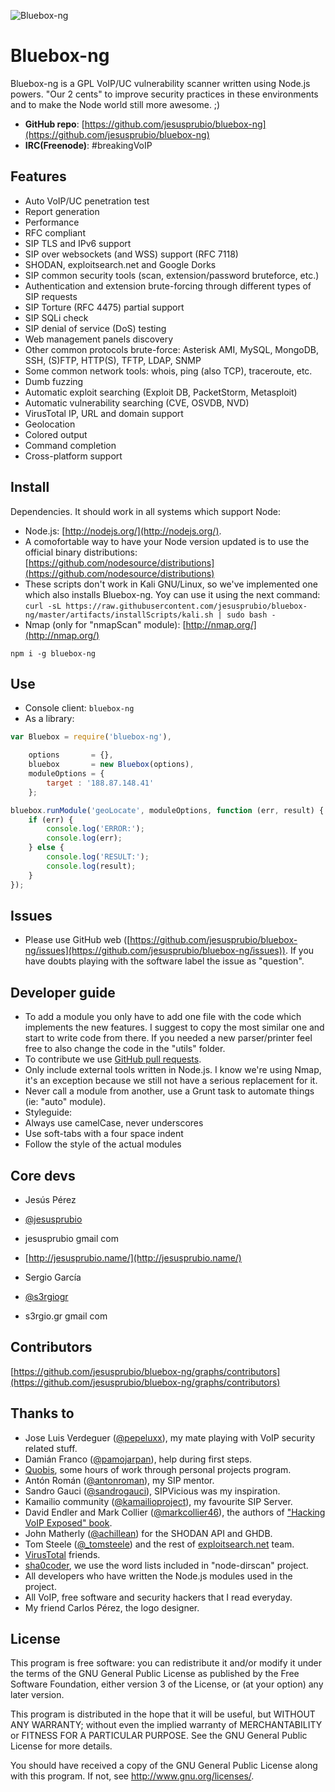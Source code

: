 ![Bluebox-ng](https://lh6.googleusercontent.com/-GfcMGzI-qSQ/VDWt9U8GGWI/AAAAAAAAKmU/csRGEN1XtwA/s551-no/blueboxLogo250.png)

Bluebox-ng
==========
Bluebox-ng is a GPL VoIP/UC vulnerability scanner written using Node.js powers. "Our 2 cents" to improve security practices in these environments and to make the Node world still more awesome. ;)

- **GitHub repo**: [https://github.com/jesusprubio/bluebox-ng](https://github.com/jesusprubio/bluebox-ng)
- **IRC(Freenode)**: #breakingVoIP

Features
--------
- Auto VoIP/UC penetration test
- Report generation
- Performance
- RFC compliant
- SIP TLS and IPv6 support
- SIP over websockets (and WSS) support (RFC 7118)
- SHODAN, exploitsearch.net and Google Dorks
- SIP common security tools (scan, extension/password bruteforce, etc.)
- Authentication and extension brute-forcing through different types of SIP requests
- SIP Torture (RFC 4475) partial support
- SIP SQLi check
- SIP denial of service (DoS) testing
- Web management panels discovery
- Other common protocols brute-force: Asterisk AMI, MySQL, MongoDB, SSH, (S)FTP, HTTP(S), TFTP, LDAP, SNMP
- Some common network tools: whois, ping (also TCP), traceroute, etc.
- Dumb fuzzing
- Automatic exploit searching (Exploit DB, PacketStorm, Metasploit)
- Automatic vulnerability searching (CVE, OSVDB, NVD)
- VirusTotal IP, URL and domain support
- Geolocation
- Colored output
- Command completion
- Cross-platform support

Install
-------
Dependencies. It should work in all systems which support Node:
- Node.js: [http://nodejs.org/](http://nodejs.org/).
 - A comofortable way to have your Node version updated is to use the official binary distributions: [https://github.com/nodesource/distributions](https://github.com/nodesource/distributions)
 - These scripts don't work in Kali GNU/Linux, so we've implemented one which also installs Bluebox-ng. Yoy can use it using the next command:
```curl -sL https://raw.githubusercontent.com/jesusprubio/bluebox-ng/master/artifacts/installScripts/kali.sh | sudo bash -```
- Nmap (only for "nmapScan" module): [http://nmap.org/](http://nmap.org/)

```npm i -g bluebox-ng```

Use
---
- Console client: ```bluebox-ng```
- As a library:
```javascript
var Bluebox = require('bluebox-ng'),

    options       = {},
    bluebox       = new Bluebox(options),
    moduleOptions = {
        target : '188.87.148.41'
    };

bluebox.runModule('geoLocate', moduleOptions, function (err, result) {
    if (err) {
        console.log('ERROR:');
        console.log(err);
    } else {
        console.log('RESULT:');
        console.log(result);
    }
});
```

Issues
------
- Please use GitHub web ([https://github.com/jesusprubio/bluebox-ng/issues](https://github.com/jesusprubio/bluebox-ng/issues)). If you have doubts playing with the software label the issue as "question".

Developer guide
---------------
- To add a module you only have to add one file with the code which implements the new features. I suggest to copy the most similar one and start to write code from there. If you needed a new parser/printer feel free to also change the code in the "utils" folder.
- To contribute we use [GitHub pull requests](https://help.github.com/articles/using-pull-requests).
- Only include external tools written in Node.js. I know we're using Nmap, it's an exception because we still not have a serious replacement for it.
- Never call a module from another, use a Grunt task to automate things (ie: "auto" module).
- Styleguide:
 - Always use camelCase, never underscores
 - Use soft-tabs with a four space indent
 - Follow the style of the actual modules

Core devs
---------
- Jesús Pérez
 - [@jesusprubio](https://twitter.com/jesusprubio)
 - jesusprubio gmail com
 - [http://jesusprubio.name/](http://jesusprubio.name/)

- Sergio García
 - [@s3rgiogr](https://twitter.com/s3rgiogr)
 - s3rgio.gr gmail com

Contributors
------------
[https://github.com/jesusprubio/bluebox-ng/graphs/contributors](https://github.com/jesusprubio/bluebox-ng/graphs/contributors)

Thanks to
---------
- Jose Luis Verdeguer ([@pepeluxx](https://twitter.com/pepeluxx)), my mate playing with VoIP security related stuff.
- Damián Franco ([@pamojarpan](https://twitter.com/pamojarpan)), help during first steps.
- [Quobis](http://www.quobis.com), some hours of work through personal projects program.
- Antón Román ([@antonroman](https://twitter.com/antonroman)), my SIP mentor.
- Sandro Gauci ([@sandrogauci](https://twitter.com/sandrogauci)), SIPVicious was my inspiration.
- Kamailio community ([@kamailioproject](https://twitter.com/kamailioproject)), my favourite SIP Server.
- David Endler and Mark Collier ([@markcollier46](https://twitter.com/markcollier46)), the authors of ["Hacking VoIP Exposed" book](http://www.hackingvoip.com/).
- John Matherly ([@achillean](https://twitter.com/achillean)) for the SHODAN API and GHDB.
- Tom Steele ([@_tomsteele](https://twitter.com/_tomsteele)) and the rest of [exploitsearch.net](http://www.exploitsearch.net/) team.
- [VirusTotal](https://www.virustotal.com/) friends.
- [sha0coder](https://twitter.com/sha0coder), we use the word lists included in "node-dirscan" project.
- All developers who have written the Node.js modules used in the project.
- All VoIP, free software and security hackers that I read everyday.
- My friend Carlos Pérez, the logo designer.

License
-------
This program is free software: you can redistribute it and/or modify
it under the terms of the GNU General Public License as published by
the Free Software Foundation, either version 3 of the License, or
(at your option) any later version.

This program is distributed in the hope that it will be useful,
but WITHOUT ANY WARRANTY; without even the implied warranty of
MERCHANTABILITY or FITNESS FOR A PARTICULAR PURPOSE.  See the
GNU General Public License for more details.

You should have received a copy of the GNU General Public License
along with this program.  If not, see <http://www.gnu.org/licenses/>.
